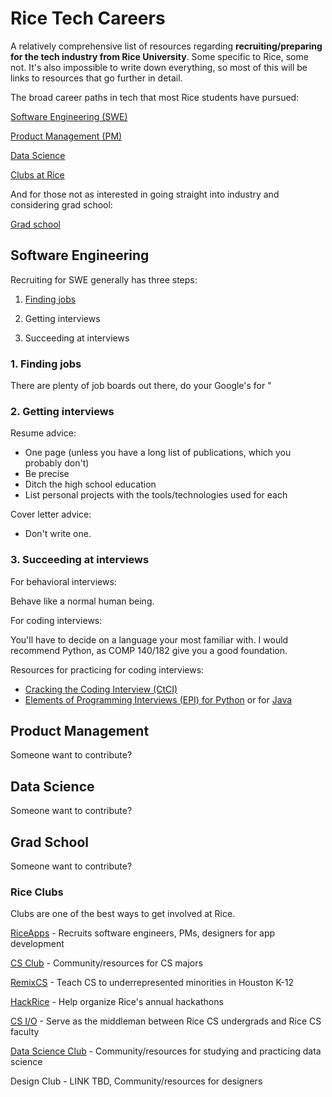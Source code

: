 # Rice Tech Careers

A relatively comprehensive list of resources regarding **recruiting/preparing for the tech industry from Rice University**.
Some specific to Rice, some not.
It's also impossible to write down everything, so most of this will be links to resources that go further in detail.

The broad career paths in tech that most Rice students have pursued:

[Software Engineering (SWE)](#software-engineering)

[Product Management (PM)](#product-management)

[Data Science](#data-science)

[Clubs at Rice](#rice-clubs)


And for those not as interested in going straight into industry and considering grad school:

[Grad school](#grad-school)

## Software Engineering

Recruiting for SWE generally has three steps:

1. [Finding jobs](#1.-finding-jobs)

2. Getting interviews

3. Succeeding at interviews

### 1. Finding jobs

There are plenty of job boards out there, do your Google's for "

### 2. Getting interviews

Resume advice:
- One page (unless you have a long list of publications, which you probably don't)
- Be precise
- Ditch the high school education
- List personal projects with the tools/technologies used for each

Cover letter advice:
- Don't write one.

### 3. Succeeding at interviews

For behavioral interviews:

Behave like a normal human being.

For coding interviews:

You'll have to decide on a language your most familiar with. I would recommend Python, as COMP 140/182 give you a good foundation.

Resources for practicing for coding interviews:
- [Cracking the Coding Interview (CtCI)](https://github.com/alxerg/Books-1/blob/master/Cracking%20the%20Coding%20Interview%2C%206th%20Edition%20189%20Programming%20Questions%20and%20Solutions.pdf)
- [Elements of Programming Interviews (EPI) for Python](https://www.amazon.com/Elements-Programming-Interviews-Python-Insiders/dp/1537713949) or for [Java](https://www.amazon.com/Elements-Programming-Interviews-Java-Insiders/dp/1517671272)

## Product Management

Someone want to contribute?

## Data Science

Someone want to contribute?

## Grad School

Someone want to contribute?

### Rice Clubs

Clubs are one of the best ways to get involved at Rice.

[RiceApps](http://riceapps.org/) - Recruits software engineers, PMs, designers for app development

[CS Club](http://csclub.rice.edu/) - Community/resources for CS majors

[RemixCS](http://remixcs.rice.edu/) - Teach CS to underrepresented minorities in Houston K-12 

[HackRice](https://hack.rice.edu/) - Help organize Rice's annual hackathons

[CS I/O](http://csclub.rice.edu/csio) - Serve as the middleman between Rice CS undergrads and Rice CS faculty

[Data Science Club](https://datasci.rice.edu/) - Community/resources for studying and practicing data science

Design Club - LINK TBD, Community/resources for designers


